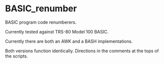 # BASIC_renumber

BASIC program code renumberers.

Currently tested against TRS-80 Model 100 BASIC.

Currently there are both an AWK and a BASH implementations.

Both versions function identically. Directions in the comments at the tops of the scripts.
